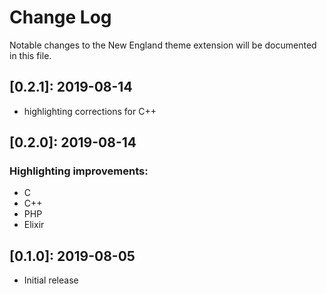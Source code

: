 # Change Log

Notable changes to the New England theme extension will be documented in this file.

## **[0.2.1]:** 2019-08-14

- highlighting corrections for C++

## **[0.2.0]:** 2019-08-14

### Highlighting improvements:

- C
- C++
- PHP
- Elixir

## **[0.1.0]:** 2019-08-05

- Initial release

